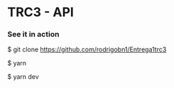 # TRC3 - API

### See it in action

\$ git clone https://github.com/rodrigobn1/Entrega1trc3

\$ yarn

\$ yarn dev

